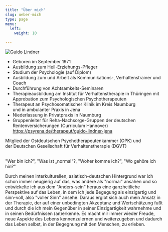 ```yaml
---
title: "Über mich"
slug: ueber-mich
type: page
menu:
  left:
    weight: 10

---
```

![Guido Lindner](/images/portrait.jpg "Portrait von Guido Lindner")

* Geboren im September 1971
* Ausbildung zum Heil-Erziehungs-Pfleger
* Studium der Psychologie (auf Diplom)
* Ausbildung zum und Arbeit als
  Kommunikations-, Verhaltenstrainer und Coach <br>
* Durchführung von Achtsamkeits-Seminaren <br>
* Therapieausbildung am Institut für Verhaltenstherapie in Thüringen mit <br> 
  Approbation zum Psychologischen Psychotherapeuten <br>
* Therapeut an Psychosomatischer Klinik im Kreis Naumburg<br> und in ambulanter Praxis in Jena <br>
* Niederlassung in Privatpraxis in Naumburg <br>
* Gruppenleiter für Reha-Nachsorge-Gruppen der deutschen Rentenversicherungen (Curriculum Hannover) <br>
  https://psyrena.de/therapeut/guido-lindner-jena

Mitglied der Ostdeutschen Psychotherapeutenkammer (OPK) und  
der Deutschen Gesellschaft für Verhaltenstherapie (DGVT)

<br>"Wer bin ich?", "Was ist „normal“?, "Woher komme ich?", "Wo gehöre ich hin?" <br>

Durch meinen interkulturellen, asiatisch-deutschen Hintergrund war ich schon immer neugierig auf das, was andere als "normal" ansahen und so entwickelte ich aus dem "Anders-sein" heraus eine ganzheitliche Perspektive auf das Leben, in dem ich jede Begegung als einzigartig und sinn-voll, also "voller Sinn" ansehe. Daraus ergibt sich auch mein Ansatz in der Therapie, der auf einer unbedingten Akzeptanz und Wertschätzung fußt und durch die ich mein Gegenüber in seiner Einzigartigkeit wahrnehme und in seinen Bedürfnissen (an)erkenne. Es macht mir immer wieder Freude, neue Aspekte des Lebens kennenzulernen und weiterzugeben und dadurch das Leben selbst, in der Begegnung mit den Menschen, zu erleben.